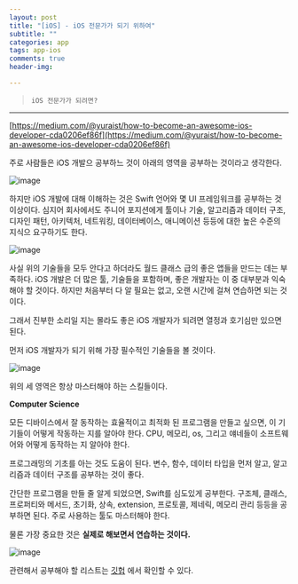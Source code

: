 ```yaml
---  
layout: post  
title: "[iOS] - iOS 전문가가 되기 위하여"  
subtitle: ""  
categories: app
tags: app-ios 
comments: true  
header-img: 

---  
```

  
> `iOS 전문가가 되려면?`  

---

[https://medium.com/@yuraist/how-to-become-an-awesome-ios-developer-cda0206ef86f](https://medium.com/@yuraist/how-to-become-an-awesome-ios-developer-cda0206ef86f)

주로 사람들은 iOS 개발으 공부하느 것이 아래의 영역을 공부하는 것이라고 생각한다.

![image](https://user-images.githubusercontent.com/41438361/135547379-d017b35b-f021-4826-914c-edc18a6da7a3.png)

하지만 iOS 개발에 대해 이해하는 것은 Swift 언어와 몇 UI 프레임워크를 공부하는 것 이상이다. 심지어 회사에서도 주니어 포지션에게 툴이나 기술, 알고리즘과 데이터 구조, 디자인 패턴, 아키텍처, 네트워킹, 데이터베이스,
애니메이션 등등에 대한 높은 수준의 지식으 요구하기도 한다.

![image](https://user-images.githubusercontent.com/41438361/135547544-5e5e5a2d-5780-4f5b-9a7b-91bdedeaff69.png)

사실 위의 기술들을 모두 안다고 하더라도 월드 클래스 급의 좋은 앱들을 만드는 데는 부족하다. iOS 개발은 더 많은 툴, 기술들을 포함하며, 좋은 개발자는 이 중 대부분과 익숙해야 할 것이다. 하지만 처음부터 다 알 필요는 없고,
오랜 시간에 걸쳐 연습하면 되는 것이다.

그래서 진부한 소리일 지는 몰라도 좋은 iOS 개발자가 되려면 열정과 호기심만 있으면 된다.

먼저 iOS 개발자가 되기 위해 가장 필수적인 기술들을 볼 것이다.

![image](https://user-images.githubusercontent.com/41438361/135548141-30b5fab4-c53d-400c-856b-31be8b23e3c8.png)

위의 세 영역은 항상 마스터해야 하는 스킬들이다.

**Computer Science**

모든 디바이스에서 잘 동작하는 효율적이고 최적화 된 프로그램을 만들고 싶으면, 이 기기들이 어떻게 작동하는 지를 알아야 한다. CPU, 메모리, os, 그리고 얘네들이
소프트웨어와 어떻게 동작하는 지 알아야 한다.

프로그래밍의 기초를 아는 것도 도움이 된다. 변수, 함수, 데이터 타입을 먼저 알고, 알고리즘과 데이터 구조를 공부하는 것이 좋다.

간단한 프로그램을 만들 줄 알게 되었으면, Swift를 심도있게 공부한다. 구조체, 클래스, 프로퍼티와 메서드, 초기화, 상속, extension, 프로토콜, 제네릭, 메모리 관리 등등을
공부하면 된다. 주로 사용하는 툴도 마스터해야 한다.

물론 가장 중요한 것은 **실제로 해보면서 연습하는 것이다.**

![image](https://user-images.githubusercontent.com/41438361/135548383-69b537e8-2c26-4752-a325-f007ad132359.png)

관련해서 공부해야 할 리스트는 [깃헙](https://github.com/yuraist/hack-ios-dev) 에서 확인할 수 있다.
